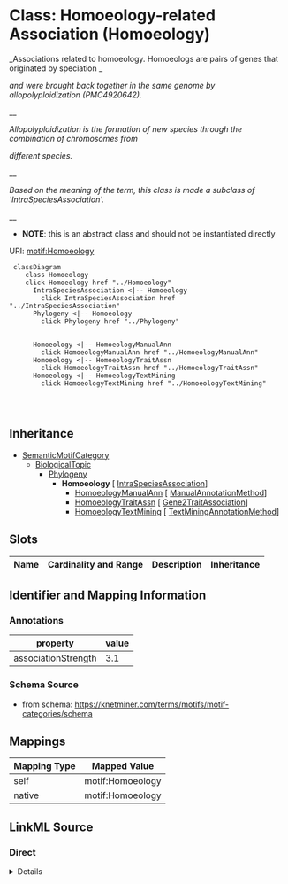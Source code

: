 

# Class: Homoeology-related Association (Homoeology) 


_Associations related to homoeology. Homoeologs are pairs of genes that originated by speciation _

_and were brought back together in the same genome by allopolyploidization (PMC4920642)._

__

_Allopolyploidization is the formation of new species through the combination of chromosomes from_

_different species._

__

_Based on the meaning of the term, this class is made a subclass of 'IntraSpeciesAssociation'._

__




* __NOTE__: this is an abstract class and should not be instantiated directly


URI: [motif:Homoeology](https://knetminer.com/terms/motifs/motif-categories/Homoeology)






```mermaid
 classDiagram
    class Homoeology
    click Homoeology href "../Homoeology"
      IntraSpeciesAssociation <|-- Homoeology
        click IntraSpeciesAssociation href "../IntraSpeciesAssociation"
      Phylogeny <|-- Homoeology
        click Phylogeny href "../Phylogeny"
      

      Homoeology <|-- HomoeologyManualAnn
        click HomoeologyManualAnn href "../HomoeologyManualAnn"
      Homoeology <|-- HomoeologyTraitAssn
        click HomoeologyTraitAssn href "../HomoeologyTraitAssn"
      Homoeology <|-- HomoeologyTextMining
        click HomoeologyTextMining href "../HomoeologyTextMining"
      
      
      
```





## Inheritance
* [SemanticMotifCategory](SemanticMotifCategory.md)
    * [BiologicalTopic](BiologicalTopic.md)
        * [Phylogeny](Phylogeny.md)
            * **Homoeology** [ [IntraSpeciesAssociation](IntraSpeciesAssociation.md)]
                * [HomoeologyManualAnn](HomoeologyManualAnn.md) [ [ManualAnnotationMethod](ManualAnnotationMethod.md)]
                * [HomoeologyTraitAssn](HomoeologyTraitAssn.md) [ [Gene2TraitAssociation](Gene2TraitAssociation.md)]
                * [HomoeologyTextMining](HomoeologyTextMining.md) [ [TextMiningAnnotationMethod](TextMiningAnnotationMethod.md)]



## Slots

| Name | Cardinality and Range | Description | Inheritance |
| ---  | --- | --- | --- |









## Identifier and Mapping Information





### Annotations

| property | value |
| --- | --- |
| associationStrength | 3.1 |




### Schema Source


* from schema: https://knetminer.com/terms/motifs/motif-categories/schema




## Mappings

| Mapping Type | Mapped Value |
| ---  | ---  |
| self | motif:Homoeology |
| native | motif:Homoeology |







## LinkML Source

<!-- TODO: investigate https://stackoverflow.com/questions/37606292/how-to-create-tabbed-code-blocks-in-mkdocs-or-sphinx -->

### Direct

<details>
```yaml
name: Homoeology
annotations:
  associationStrength:
    tag: associationStrength
    value: 3.1
description: "Associations related to homoeology. Homoeologs are pairs of genes that\
  \ originated by speciation \nand were brought back together in the same genome by\
  \ allopolyploidization (PMC4920642).\n\nAllopolyploidization is the formation of\
  \ new species through the combination of chromosomes from\ndifferent species.\n\n\
  Based on the meaning of the term, this class is made a subclass of 'IntraSpeciesAssociation'.\n"
title: Homoeology-related Association
from_schema: https://knetminer.com/terms/motifs/motif-categories/schema
is_a: Phylogeny
abstract: true
mixins:
- IntraSpeciesAssociation

```
</details>

### Induced

<details>
```yaml
name: Homoeology
annotations:
  associationStrength:
    tag: associationStrength
    value: 3.1
description: "Associations related to homoeology. Homoeologs are pairs of genes that\
  \ originated by speciation \nand were brought back together in the same genome by\
  \ allopolyploidization (PMC4920642).\n\nAllopolyploidization is the formation of\
  \ new species through the combination of chromosomes from\ndifferent species.\n\n\
  Based on the meaning of the term, this class is made a subclass of 'IntraSpeciesAssociation'.\n"
title: Homoeology-related Association
from_schema: https://knetminer.com/terms/motifs/motif-categories/schema
is_a: Phylogeny
abstract: true
mixins:
- IntraSpeciesAssociation

```
</details>